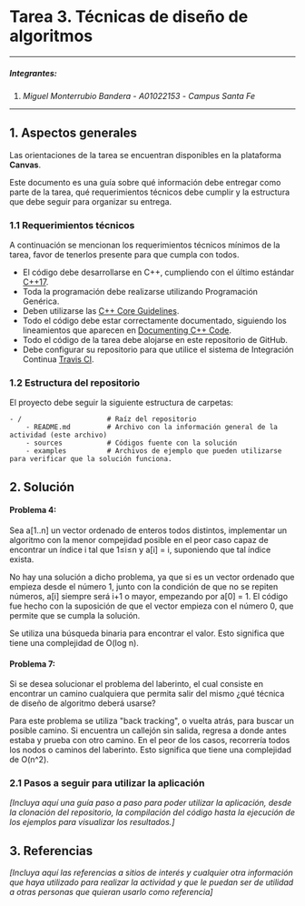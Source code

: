 # Tarea 3. Técnicas de diseño de algoritmos

---

##### Integrantes:
1. *Miguel Monterrubio Bandera* - *A01022153* - *Campus Santa Fe*

---
## 1. Aspectos generales

Las orientaciones de la tarea se encuentran disponibles en la plataforma **Canvas**.

Este documento es una guía sobre qué información debe entregar como parte de la tarea, qué requerimientos técnicos debe cumplir y la estructura que debe seguir para organizar su entrega.


### 1.1 Requerimientos técnicos

A continuación se mencionan los requerimientos técnicos mínimos de la tarea, favor de tenerlos presente para que cumpla con todos.

* El código debe desarrollarse en C++, cumpliendo con el último estándar [C++17](https://isocpp.org/std/the-standard).
* Toda la programación debe realizarse utilizando Programación Genérica.
* Deben utilizarse las [C++ Core Guidelines](https://github.com/isocpp/CppCoreGuidelines/blob/master/CppCoreGuidelines.md).
* Todo el código debe estar correctamente documentado, siguiendo los lineamientos que aparecen en [Documenting C++ Code](https://developer.lsst.io/cpp/api-docs.html).
* Todo el código de la tarea debe alojarse en este repositorio de GitHub.
* Debe configurar su repositorio para que utilice el sistema de Integración Continua [Travis CI](https://travis-ci.org/).

### 1.2 Estructura del repositorio

El proyecto debe seguir la siguiente estructura de carpetas:
```
- / 			        # Raíz del repositorio
    - README.md			# Archivo con la información general de la actividad (este archivo)
    - sources  			# Códigos fuente con la solución
    - examples			# Archivos de ejemplo que pueden utilizarse para verificar que la solución funciona.
```

## 2. Solución


#### Problema 4: 
Sea a[1..n] un vector ordenado de enteros todos distintos, implementar un algoritmo con la menor compejidad posible en el peor caso capaz de encontrar un índice i tal que 1≤i≤n y a[i] = i, suponiendo que tal índice exista.

No hay una solución a dicho problema, ya que si es un vector ordenado que empieza desde el número 1, junto con la condición de que no se repiten números, a[i] siempre será i+1 o mayor, empezando por a[0] = 1. El código fue hecho con la suposición de que el vector empieza con el número 0, que permite que se cumpla la solución.

Se utiliza una búsqueda binaria para encontrar el valor. Esto significa que tiene una complejidad de O(log n).
#### Problema 7:
Si se desea solucionar el problema del laberinto, el cual consiste en encontrar un camino cualquiera que permita salir del mismo  ¿qué técnica de diseño de algoritmo deberá usarse?

Para este problema se utiliza "back tracking", o vuelta atrás, para buscar un posible camino. Si encuentra un callejón sin salida, regresa a donde antes estaba y prueba con otro camino. En el peor de los casos, recorrería todos los nodos o caminos del laberinto. Esto significa que tiene una complejidad de O(n^2).

### 2.1 Pasos a seguir para utilizar la aplicación

*[Incluya aquí una guía paso a paso para poder utilizar la aplicación, desde la clonación del repositorio, la compilación del código hasta la ejecución de los ejemplos para visualizar los resultados.]*

## 3. Referencias

*[Incluya aquí las referencias a sitios de interés y cualquier otra información que haya utilizado para realizar la actividad y que le puedan ser de utilidad a otras personas que quieran usarlo como referencia]*
